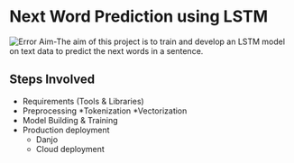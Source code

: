 # Next Word Prediction using LSTM
<img src = "https://github.com/Santosh175/Next_words_prediction_LSTM/blob/main/next_word_interface.png" alt = "Error" >
Aim-The aim of this project is to train and develop an LSTM model on text data to predict the next words in a sentence.

## Steps Involved ##
* Requirements (Tools & Libraries)
* Preprocessing
    *Tokenization
    *Vectorization
* Model Building & Training
* Production deployment
  * Danjo
  * Cloud deployment
  
